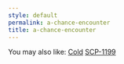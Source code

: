 ```yaml
---
style: default
permalink: a-chance-encounter
title: a-chance-encounter
---
```

You may also like:
[Cold](http://scp-wiki.net/cold)
[SCP-1199](http://scp-wiki.net/scp-1199)